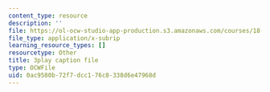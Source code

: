 ```yaml
---
content_type: resource
description: ''
file: https://ol-ocw-studio-app-production.s3.amazonaws.com/courses/18-s997-introduction-to-matlab-programming-fall-2011/0ac9580b72f7dcc176c8338d6e47968d_lWSsUH_MQM4.srt
file_type: application/x-subrip
learning_resource_types: []
resourcetype: Other
title: 3play caption file
type: OCWFile
uid: 0ac9580b-72f7-dcc1-76c8-338d6e47968d
---
```

